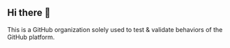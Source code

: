 ## Hi there 👋

This is a GitHub organization solely used to test & validate behaviors of the GitHub platform.

